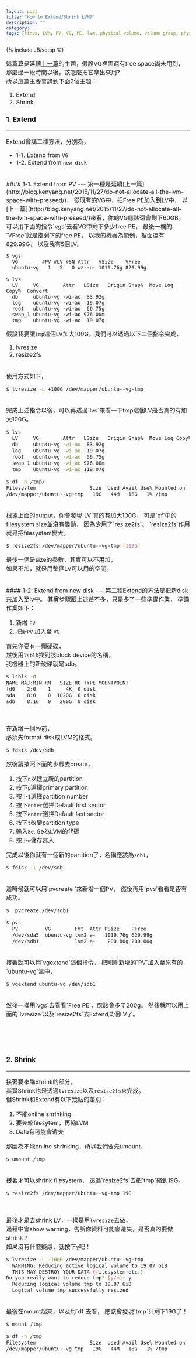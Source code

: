 ```yaml
---
layout: post
title: "How to Extend/Shrink LVM?"
description: ""
category: 
tags: [linux, LVM, PV, VG, PE, lvm, physical volume, volume group, physical extent]
---
```

{% include JB/setup %}
<font size=3>

這篇算是延續[上一篇](http://blog.kenyang.net/2015/11/27/do-not-allocate-all-the-lvm-space-with-preseed/)的主題，假設VG裡面還有free space尚未用到，  
那麼過一段時間以後，該怎麼把它拿出來用?  
所以這篇主要會講到下面2個主題：

1. Extend
2. Shrink

### 1. Extend
---
Extend會講二種方法，分別為，  

   * 1-1. Extend from `VG`
   * 1-2. Extend from `new disk`

</br>
#### 1-1. Extend from PV
---
第一種是延續[上一篇](http://blog.kenyang.net/2015/11/27/do-not-allocate-all-the-lvm-space-with-preseed/)，  
從既有的VG中，把Free PE加入到LV中，  
以[上一篇](http://blog.kenyang.net/2015/11/27/do-not-allocate-all-the-lvm-space-with-preseed/)來看，你的VG應該還會剩下60GB。  
可以用下面的指令`vgs`去看VG中剩下多少free PE，  
最後一欄的`VFree`就是指剩下的free PE，  
以我的機器為範例，裡面還有829.99G，  
以及我有5個LV。


```
$ vgs
  VG        #PV #LV #SN Attr   VSize    VFree
  ubuntu-vg   1   5   0 wz--n- 1019.76g 829.99g
  
$ lvs
  LV     VG        Attr   LSize   Origin Snap%  Move Log Copy%  Convert
  db     ubuntu-vg -wi-ao  83.92g
  log    ubuntu-vg -wi-ao  19.07g
  root   ubuntu-vg -wi-ao  66.75g
  swap_1 ubuntu-vg -wi-ao 976.00m
  tmp    ubuntu-vg -wi-ao  19.07g
```

<!--more-->

假設我要讓`tmp`這個LV加大100G，我們可以透過以下二個指令完成，

1. lvresize
2. resize2fs

</br>
使用方式如下，

```bash
$ lvresize -L +100G /dev/mapper/ubuntu--vg-tmp
```

</br>
完成上述指令以後，可以再透過`lvs`來看一下tmp這個LV是否真的有加大100G。  

```bash
$ lvs
  LV     VG        Attr   LSize   Origin Snap%  Move Log Copy%  Convert
  db     ubuntu-vg -wi-ao  83.92g
  log    ubuntu-vg -wi-ao  19.07g
  root   ubuntu-vg -wi-ao  66.75g
  swap_1 ubuntu-vg -wi-ao 976.00m
  tmp    ubuntu-vg -wi-ao 119.07g
  
$ df -h /tmp/
Filesystem                  Size  Used Avail Use% Mounted on
/dev/mapper/ubuntu--vg-tmp   19G   44M   18G   1% /tmp
```
</br>
根據上面的output，你會發現`LV`真的有加大100G，  
可是`df`中的filesystem size並沒有變動，  
因為少用了`resize2fs`。  
`resize2fs`作用就是把filesystem變大。  

```bash
$ resize2fs /dev/mapper/ubuntu--vg-tmp [119G]
```

最後一個是size的參數，其實可以不用加，  
如果不加，就是用整個LV可以用的空間。

</br>
#### 1-2. Extend from new disk
---
第二種Extend的方法是把新disk來加入至lv中。  
其實步驟跟上述差不多，只是多了一些準備作業，  
準備作業如下：

1. 新增 `PV`
2. 把`新PV` 加入至 `VG`

首先你要有一顆硬碟，  
然後用`lsblk`找到該block device的名稱，  
我機器上的新硬碟就是sdb。

```bash
$ lsblk -d
NAME MAJ:MIN RM   SIZE RO TYPE MOUNTPOINT
fd0    2:0    1     4K  0 disk
sda    8:0    0  1020G  0 disk
sdb    8:16   0   200G  0 disk
```
</br>

在新增一個`PV`前，  
必須先format disk成LVM的格式。

```bash
$ fdsik /dev/sdb
```

然後請按照下面的步驟去create，

1. 按下`n`以建立新的partition
2. 按下`p`選擇primary partition
3. 按下`1`選擇partition number
4. 按下`enter`選擇Default first sector
5. 按下`enter`選擇Default last sector
6. 按下`t`改變partition type
7. 輸入`8e`, 8e為LVM的代碼
8. 按下`w`儲存寫入


完成以後你就有一個新的partition了，名稱應該為`sdb1`，

```bash
$ fdisk -l /dev/sdb
```
</br>
這時候就可以用`pvcreate `來新增一個PV，  
然後再用`pvs`看看是否有成功。

```bash
$  pvcreate /dev/sdb1

$ pvs
  PV         VG        Fmt  Attr PSize    PFree
  /dev/sda5  ubuntu-vg lvm2 a-   1019.76g 629.99g
  /dev/sdb1            lvm2 a-    200.00g 200.00g
```
</br>
接著就可以用`vgextend`這個指令，  
把剛剛新增的`PV`加入至原有的`ubuntu-vg`當中，

```bash
$ vgextend ubuntu-vg /dev/sdb1
```
</br>
然後一樣用`vgs`去看看`Free PE`，應該會多了200g。  
然後就可以用上面的`lvresize`以及`resize2fs`去Extend某個LV了。




</br></br></br>


### 2. Shrink
---
接著要來講Shrink的部分，  
其實Shrink也是透過`lvresize`以及`resize2fs`來完成。  
但Shrink和Extend有以下幾點的差別：

1. 不能online shrinking
2. 要先縮filesytem，再縮LVM
3. Data有可能會遺失

那因為不能online shrinking，所以我們要先umount，

```bash
$ umount /tmp
```
</br>
接著才可以shrink filesystem，  
透過`resize2fs`去把`tmp`縮到19G。

```bash
$ resize2fs /dev/mapper/ubuntu--vg-tmp 19G
```
</br>

最後才是去shrink LV，一樣是用`lvresize`去做，  
過程中會show warning，告訴你資料可能會遺失，是否真的要做shrink？  
如果沒有什麼疑慮，就按下`y`吧！

```bash
$ lvresize -L -100G /dev/mapper/ubuntu--vg-tmp
  WARNING: Reducing active logical volume to 19.07 GiB
  THIS MAY DESTROY YOUR DATA (filesystem etc.)
Do you really want to reduce tmp? [y/n]: y
  Reducing logical volume tmp to 19.07 GiB
  Logical volume tmp successfully resized
```
</br>
最後在mount起來，以及用`df`去看，  
應該會發現`tmp`只剩下19G了！

```bash
$ mount /tmp

$ df -h /tmp
Filesystem                  Size  Used Avail Use% Mounted on
/dev/mapper/ubuntu--vg-tmp   19G   44M   18G   1% /tmp
```




</font>